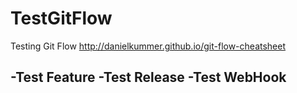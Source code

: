 # TestGitFlow
Testing Git Flow http://danielkummer.github.io/git-flow-cheatsheet

-Test Feature
-Test Release
-Test WebHook
-
